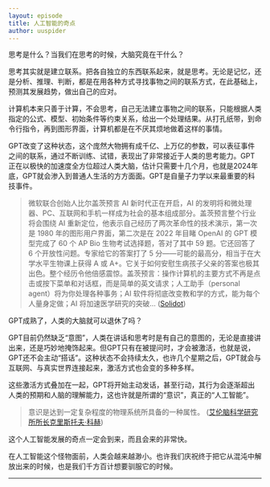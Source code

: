 ```yaml
---
layout: episode
title: 人工智能的奇点
author: uuspider
---
```

思考是什么？当我们在思考的时候，大脑究竟在干什么？

思考其实就是建立联系。把各自独立的东西联系起来，就是思考。无论是记忆，还是分析、推理、判断，都是在用各种方式寻找事物之间的联系方式，在此基础上，预测其发展趋势，做出自己的应对。

计算机本来只善于计算，不会思考，自己无法建立事物之间的联系，只能根据人类指定的公式、模型、初始条件等约束关系，给出一个处理结果。从打孔纸带，到命令行指令，再到图形界面，计算机都是在不厌其烦地做着这样的事情。

GPT改变了这种状态，这个庞然大物拥有成千亿、上万亿的参数，可以表征事件之间的联系，通过不断训练、试错，表现出了非常接近于人类的思考能力。GPT正在以极快的加速度全方位超过人类大脑，估计只需要十几个月，也就是2024年底，GPT就会渗入到普通人生活的方方面面。GPT是自量子力学以来最重要的科技事件。

>微软联合创始人比尔盖茨预言 AI 新时代正在开启，AI 的发明将和微处理器、PC、互联网和手机一样成为社会的基本组成部分。盖茨预言整个行业将会围绕 AI 重新定位，他表示自己经历了两次革命性的技术演示，第一次是 1980 年的图形用户界面，第二次是在 2022 年目睹 OpenAI 的 GPT 模型完成了 60 个 AP Bio 生物考试选择题，答对了其中 59 题。它还回答了 6 个开放性问题。专家给它的答案打了 5 分——可能的最高分，相当于在大学水平生物课上获得 A 或 A+。它关于如何安慰生病孩子父亲的答案也极其出色。整个经历令他倍感震惊。盖茨预言：操作计算机的主要方式不再是点击或按下菜单和对话框，而是简单的英文请求；人工助手（personal agent）将为你处理各种事务；AI 软件将彻底改变教和学的方式，能为每个人量身定做；AI 将加速医学研究的突破... ([Solidot][ref02])

GPT成熟了，人类的大脑就可以退休了吗？

GPT目前仍然缺乏“意图”，人类在讲话和思考时是有自己的意图的，无论是直接讲出来，还是巧妙地掩饰起来。但GPT只有在被提问时，才会被激活，也就是说，GPT还不会主动“搭话”。这种状态不会持续太久，也许几个星期之后，GPT就会与互联网、与真实世界连接起来，激活方式也会变的多种多样。

这些激活方式叠加在一起，GPT将开始主动发话，甚至行动，其行为会逐渐超出人类的预期和人脑的理解能力，这也许就是所谓的“意识”，真正的“人工智能”。

>意识是达到一定复杂程度的物理系统所具备的一种属性。 ([艾伦脑科学研究所所长克里斯托夫·科赫][ref01])

这个人工智能发展的奇点一定会到来，而且会来的非常快。

在人工智能这个怪物面前，人类会越来越渺小。也许我们庆祝终于把它从混沌中解放出来的时候，也是我们千方百计想要驯服它的时候。


***

[ref01]:http://about.uuspider.com/2019/06/03/ai_experiments.html
[ref02]:https://www.solidot.org/story?sid=74498
